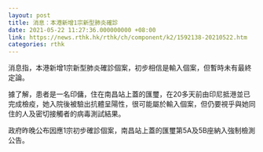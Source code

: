 ```yaml
---
layout: post
title: 消息：本港新增1宗新型肺炎確診
date: 2021-05-22 11:27:36.000000000 +08:00
link: https://news.rthk.hk/rthk/ch/component/k2/1592138-20210522.htm
categories: rthk
---
```


消息指，本港新增1宗新型肺炎確診個案，初步相信是輸入個案，但暫時未有最終定論。

據了解，患者是一名印傭，住在南昌站上蓋的匯璽，在20多天前由印尼抵港並已完成檢疫，她入院後被驗出抗體呈陽性，很可能屬於輸入個案，但仍要視乎與她同住的人及密切接觸者的病毒測試結果。

政府昨晚公布因應1宗初步確診個案，南昌站上蓋的匯璽第5A及5B座納入強制檢測公告。
